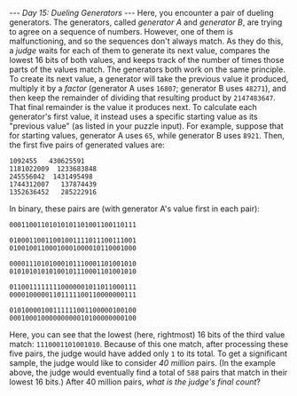 *--- Day 15: Dueling Generators ---*
Here, you encounter a pair of dueling generators. The generators, called *generator A* and *generator B*, are trying to agree on a sequence of numbers. However, one of them is malfunctioning, and so the sequences don't always match.
As they do this, a *judge* waits for each of them to generate its next value, compares the lowest 16 bits of both values, and keeps track of the number of times those parts of the values match.
The generators both work on the same principle. To create its next value, a generator will take the previous value it produced, multiply it by a *factor* (generator A uses `16807`; generator B uses `48271`), and then keep the remainder of dividing that resulting product by `2147483647`. That final remainder is the value it produces next.
To calculate each generator's first value, it instead uses a specific starting value as its "previous value" (as listed in your puzzle input).
For example, suppose that for starting values, generator A uses `65`, while generator B uses `8921`. Then, the first five pairs of generated values are:
```--Gen. A--  --Gen. B--
1092455   430625591
1181022009  1233683848
245556042  1431495498
1744312007   137874439
1352636452   285222916
```
In binary, these pairs are (with generator A's value first in each pair):
```00000000000100001010101101100111
00011001101010101101001100110111

01000110011001001111011100111001
01001001100010001000010110001000

00001110101000101110001101001010
01010101010100101110001101001010

01100111111110000001011011000111
00001000001101111100110000000111

01010000100111111001100000100100
00010001000000000010100000000100
```
Here, you can see that the lowest (here, rightmost) 16 bits of the third value match: `1110001101001010`. Because of this one match, after processing these five pairs, the judge would have added only `1` to its total.
To get a significant sample, the judge would like to consider *40 million* pairs. (In the example above, the judge would eventually find a total of `588` pairs that match in their lowest 16 bits.)
After 40 million pairs, *what is the judge's final count*?
